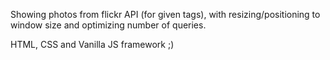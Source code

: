 Showing photos from flickr API (for given tags), with resizing/positioning to window size and optimizing number of queries.

HTML, CSS and Vanilla JS framework ;)
